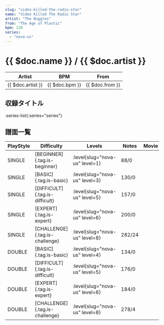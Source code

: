 ```yaml
---
slug: "video-killed-the-radio-star"
name: "Video Killed The Radio Star"
artist: "The Buggles"
from: "The Age of Plastic"
bpm: 130
series:
  - "nova-us"
---
```


# {{ $doc.name }} / {{ $doc.artist }}

|Artist|BPM|From|
|------|---|----|
|{{ $doc.artist }}|{{ $doc.bpm }}|{{ $doc.from }}|

## 収録タイトル

:series-list{:series="series"}

## 譜面一覧

|PlayStyle|Difficulty|Levels|Notes|Movie|
|---------|----------|------|-----|-----|
|SINGLE|[BEGINNER]{.tag.is-beginner}|:level{slug="nova-us" level=1}|88/0||
|SINGLE|[BASIC]{.tag.is-basic}|:level{slug="nova-us" level=3}|130/0||
|SINGLE|[DIFFICULT]{.tag.is-difficult}|:level{slug="nova-us" level=5}|157/0||
|SINGLE|[EXPERT]{.tag.is-expert}|:level{slug="nova-us" level=6}|200/0||
|SINGLE|[CHALLENGE]{.tag.is-challenge}|:level{slug="nova-us" level=8}|282/24||
|DOUBLE|[BASIC]{.tag.is-basic}|:level{slug="nova-us" level=4}|134/0||
|DOUBLE|[DIFFICULT]{.tag.is-difficult}|:level{slug="nova-us" level=5}|176/0||
|DOUBLE|[EXPERT]{.tag.is-expert}|:level{slug="nova-us" level=6}|184/0||
|DOUBLE|[CHALLENGE]{.tag.is-challenge}|:level{slug="nova-us" level=8}|278/4||
